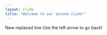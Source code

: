 ```yaml
---
layout: slide
title: "Welcome to our second slide!"
---
```

New replaced line
Use the left arrow to go back!
